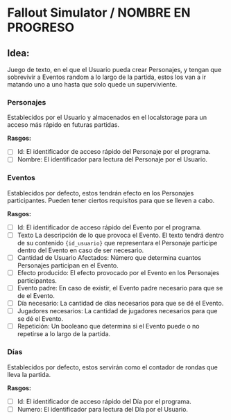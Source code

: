 # Fallout Simulator / NOMBRE EN PROGRESO

## Idea:
Juego de texto, en el que el Usuario pueda crear Personajes, y tengan que sobrevivir a Eventos random a lo largo de la partida, estos los van a ir matando uno a uno hasta que solo quede un superviviente.

### Personajes
Establecidos por el Usuario y almacenados en el localstorage para un acceso más rápido en futuras partidas.

**Rasgos:**
- [ ] Id: El identificador de acceso rápido del Personaje por el programa.
- [ ] Nombre: El identificador para lectura del Personaje por el Usuario.

### Eventos
Establecidos por defecto, estos tendrán efecto en los Personajes participantes. Pueden tener ciertos requisitos para que se lleven a cabo.

**Rasgos:**
- [ ] Id: El identificador de acceso rápido del Evento por el programa.
- [ ] Texto La descripción de lo que provoca el Evento. El texto tendrá dentro de su contenido ` {id_usuario} ` que representara el Personaje participe dentro del Evento en caso de ser necesario.
- [ ] Cantidad de Usuario Afectados: Número que determina cuantos Personajes participan en el Evento.
- [ ] Efecto producido: El efecto provocado por el Evento en los Personajes participantes.
- [ ] Evento padre: En caso de existir, el Evento padre necesario para que se de el Evento.
- [ ] Día necesario: La cantidad de días necesarios para que se dé el Evento.
- [ ] Jugadores necesarios: La cantidad de jugadores necesarios para que se dé el Evento.
- [ ] Repetición: Un booleano que determina si el Evento puede o no repetirse a lo largo de la partida.

### Días
Establecidos por defecto, estos servirán como el contador de rondas que lleva la partida.

**Rasgos:**
- [ ] Id: El identificador de acceso rápido del Día por el programa.
- [ ] Numero: El identificador para lectura del Día por el Usuario.